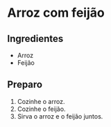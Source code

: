 # Arroz com feijão
## Ingredientes

- Arroz
- Feijão

## Preparo

1. Cozinhe o arroz.
2. Cozinhe o feijão.
3. Sirva o arroz e o feijão juntos.
